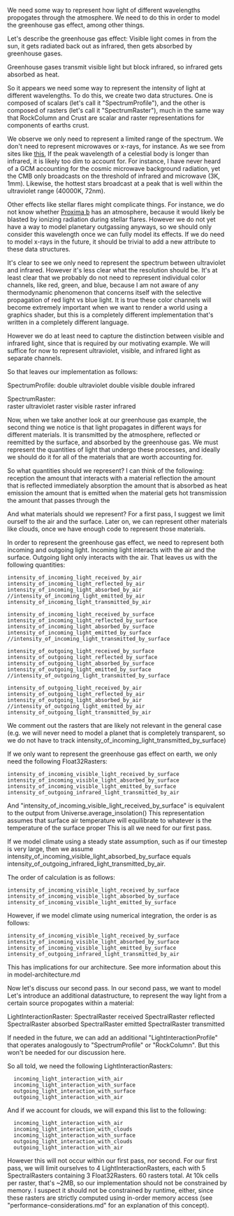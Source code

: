 
We need some way to represent how light of different wavelengths propogates through the atmosphere. 
We need to do this in order to model the greenhouse gas effect, among other things. 

Let's describe the greenhouse gas effect: 
Visible light comes in from the sun, 
it gets radiated back out as infrared, 
then gets absorbed by greenhouse gases. 

Greenhouse gases transmit visible light but block infrared, 
so infrared gets absorbed as heat. 

So it appears we need some way to represent the intensity of light at different wavelengths.
To do this, we create two data structures.
One is composed of scalars (let's call it "SpectrumProfile"), 
and the other is composed of rasters (let's call it "SpectrumRaster"),
much in the same way that RockColumn and Crust are scalar and raster representations for components of earths crust. 

We observe we only need to represent a limited range of the spectrum. 
We don't need to represent microwaves or x-rays, for instance.
As we see from sites like [this](https://www.omnicalculator.com/physics/wiens-law),
If the peak wavelength of a celestial body is longer than infrared, it is likely too dim to account for.
For instance, I have never heard of a GCM accounting for the cosmic microwave background radiation, 
yet the CMB only broadcasts on the threshold of infrared and microwave (3K, 1mm).
Likewise, the hottest stars broadcast at a peak that is well within the ultraviolet range (40000K, 72nm). 

Other effects like stellar flares might complicate things. 
For instance, we do not know whether [Proxima b](https://en.wikipedia.org/wiki/Proxima_Centauri_b) 
has an atmosphere, because it would likely be blasted by ionizing radiation during stellar flares.
However we do not yet have a way to model planetary outgassing anyways,
so we should only consider this wavelength once we can fully model its effects.
If we do need to model x-rays in the future, it should be trivial to add a new attribute to these data structures.

It's clear to see we only need to represent the spectrum between ultraviolet and infrared.
However it's less clear what the resolution should be. 
It's at least clear that we probably do not need to represent individual color channels, 
like red, green, and blue, because I am not aware of any thermodynamic phenomenon 
that concerns itself with the selective propagation of red light vs blue light. 
It is true these color channels will become extremely important when we want to render a world using a graphics shader,
but this is a completely different implementation that's written in a completely different language.

However we do at least need to capture the distinction between visible and infrared light,
since that is required by our motivating example.
We will suffice for now to represent ultraviolet, visible, and infrared light as separate channels. 

So that leaves our implementation as follows:

  SpectrumProfile: 
      double ultraviolet
      double visible
      double infrared
  
  SpectrumRaster:   
      raster ultraviolet
      raster visible
      raster infrared

Now, when we take another look at our greenhouse gas example,
the second thing we notice is that light propagates in different ways for different materials.
It is transmitted by the atmosphere, 
reflected or reemitted by the surface, 
and absorbed by the greenhouse gas.
We must represent the quantities of light that undergo these processes, 
and ideally we should do it for all of the materials that are worth accounting for.

So what quantities should we represent? I can think of the following:
      reception         the amount that interacts with a material
      reflection        the amount that is reflected immediately
      absorption        the amount that is absorbed as heat
      emission          the amount that is emitted when the material gets hot
      transmission      the amount that passes through the 

And what materials should we represent? For a first pass, I suggest we limit ourself to the air and the surface.
Later on, we can represent other materials like clouds, once we have enough code to represent those materials.

In order to represent the greenhouse gas effect, we need to represent both incoming and outgoing light. 
Incoming light interacts with the air and the surface.
Outgoing light only interacts with the air.
That leaves us with the following quantities:

    intensity_of_incoming_light_received_by_air
    intensity_of_incoming_light_reflected_by_air
    intensity_of_incoming_light_absorbed_by_air
    //intensity_of_incoming_light_emitted_by_air
    intensity_of_incoming_light_transmitted_by_air

    intensity_of_incoming_light_received_by_surface
    intensity_of_incoming_light_reflected_by_surface
    intensity_of_incoming_light_absorbed_by_surface
    intensity_of_incoming_light_emitted_by_surface
    //intensity_of_incoming_light_transmitted_by_surface

    intensity_of_outgoing_light_received_by_surface
    intensity_of_outgoing_light_reflected_by_surface
    intensity_of_outgoing_light_absorbed_by_surface
    intensity_of_outgoing_light_emitted_by_surface
    //intensity_of_outgoing_light_transmitted_by_surface

    intensity_of_outgoing_light_received_by_air
    intensity_of_outgoing_light_reflected_by_air
    intensity_of_outgoing_light_absorbed_by_air
    //intensity_of_outgoing_light_emitted_by_air
    intensity_of_outgoing_light_transmitted_by_air
 
We comment out the rasters that are likely not relevant in the general case
(e.g. we will never need to model a planet that is completely transparent,
so we do not have to track intensity_of_incoming_light_transmitted_by_surface)

If we only want to represent the greenhouse gas effect on earth, we only need the following Float32Rasters:

    intensity_of_incoming_visible_light_received_by_surface 
    intensity_of_incoming_visible_light_absorbed_by_surface
    intensity_of_incoming_visible_light_emitted_by_surface
    intensity_of_outgoing_infrared_light_transmitted_by_air

And "intensity_of_incoming_visible_light_received_by_surface" is equivalent to the output from Universe.average_insolation()
This representation assumes that surface air temperature will equilibrate to whatever is the temperature of the surface proper 
This is all we need for our first pass. 

If we model climate using a steady state assumption, 
such as if our timestep is very large,
then we assume intensity_of_incoming_visible_light_absorbed_by_surface equals
intensity_of_outgoing_infrared_light_transmitted_by_air. 

The order of calculation is as follows:

    intensity_of_incoming_visible_light_received_by_surface 
    intensity_of_incoming_visible_light_absorbed_by_surface
    intensity_of_incoming_visible_light_emitted_by_surface

However, if we model climate using numerical integration,
the order is as follows:

    intensity_of_incoming_visible_light_received_by_surface 
    intensity_of_incoming_visible_light_absorbed_by_surface
    intensity_of_incoming_visible_light_emitted_by_surface
    intensity_of_outgoing_infrared_light_transmitted_by_air

This has implications for our architecture.
See more information about this in model-architecture.md

Now let's discuss our second pass.
In our second pass, we want to model 
Let's introduce an additional datastructure,
to represent the way light from a certain source propogates within a material:

  LightInteractionRaster:
      SpectralRaster received
      SpectralRaster reflected
      SpectralRaster absorbed
      SpectralRaster emitted
      SpectralRaster transmitted

If needed in the future, we can add an additional "LightInteractionProfile"
that operates analogously to "SpectrumProfile" or "RockColumn".
But this won't be needed for our discussion here.

So all told, we need the following LightInteractionRasters:
      
      incoming_light_interaction_with_air
      incoming_light_interaction_with_surface
      outgoing_light_interaction_with_surface
      outgoing_light_interaction_with_air

And if we account for clouds, we will expand this list to the following:

      incoming_light_interaction_with_air
      incoming_light_interaction_with_clouds
      incoming_light_interaction_with_surface
      outgoing_light_interaction_with_clouds
      outgoing_light_interaction_with_air

However this will not occur within our first pass, nor second.
For our first pass, we will limit ourselves to 4 LightInteractionRasters, 
each with 5 SpectralRasters containing 3 Float32Rasters. 
60 rasters total.
At 10k cells per raster, that's ~2MB, so our implementation should not be constrained by memory.
I suspect it should not be constrained by runtime, either, 
since these rasters are strictly computed using in-order memory access
(see "performance-considerations.md" for an explanation of this concept). 